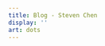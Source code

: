 ```yaml
---
title: Blog - Steven Chen
display: ''
art: dots
---
```


<SubNav />

<ListPosts only-date type="blog" />
